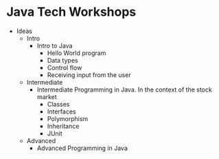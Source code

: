 # Java Tech Workshops

* Ideas
  * Intro
    * Intro to Java
      * Hello World program
      * Data types
      * Control flow
      * Receiving input from the user
  * Intermediate
    * Intermediate Programming in Java. In the context of the stock market
      * Classes
      * Interfaces
      * Polymorphism
      * Inheritance
      * JUnit
  * Advanced
    * Advanced Programming in Java

